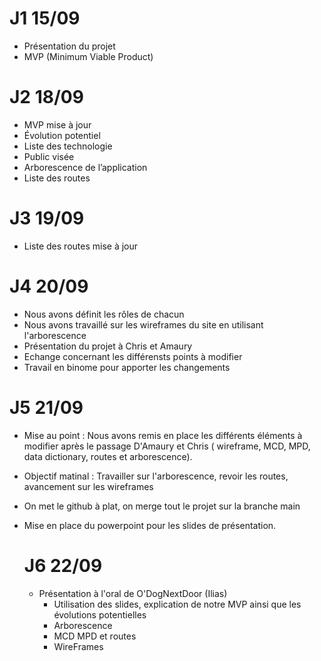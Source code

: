 # J1 15/09

- Présentation du projet
- MVP (Minimum Viable Product)

# J2 18/09

- MVP mise à jour
- Évolution potentiel
- Liste des technologie
- Public visée
- Arborescence de l’application
- Liste des routes

# J3 19/09

- Liste des routes mise à jour

# J4 20/09

- Nous avons définit les rôles de chacun
- Nous avons travaillé sur les wireframes du site en utilisant l'arborescence 
- Présentation du projet à Chris et Amaury
- Echange concernant les différensts points à modifier 
- Travail en binome pour apporter les changements

# J5 21/09

- Mise au point : Nous avons remis en place les différents éléments à modifier après le passage D'Amaury et Chris ( wireframe, MCD, MPD, data dictionary, routes et arborescence).
- Objectif matinal : Travailler sur l'arborescence, revoir les routes, avancement sur les wireframes
- On met le github à plat, on merge tout le projet sur la branche main
- Mise en place du powerpoint pour les slides de présentation.
  
  # J6 22/09

  - Présentation à l'oral de O'DogNextDoor (Ilias) 
    - Utilisation des slides, explication de notre MVP ainsi que les évolutions potentielles
    - Arborescence
    - MCD MPD et routes 
    - WireFrames 